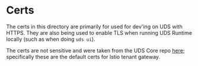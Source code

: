 # Certs

The certs in this directory are primarily for used for dev'ing on UDS with HTTPS. They are also being used  to enable TLS when running UDS Runtime locally (such as when doing `uds ui`).

The certs are not sensitive and were taken from the UDS Core repo [here](https://github.com/defenseunicorns/uds-core/blob/main/src/istio/values/config-tenant.yaml); specifically these are the default certs for Istio tenant gateway.
